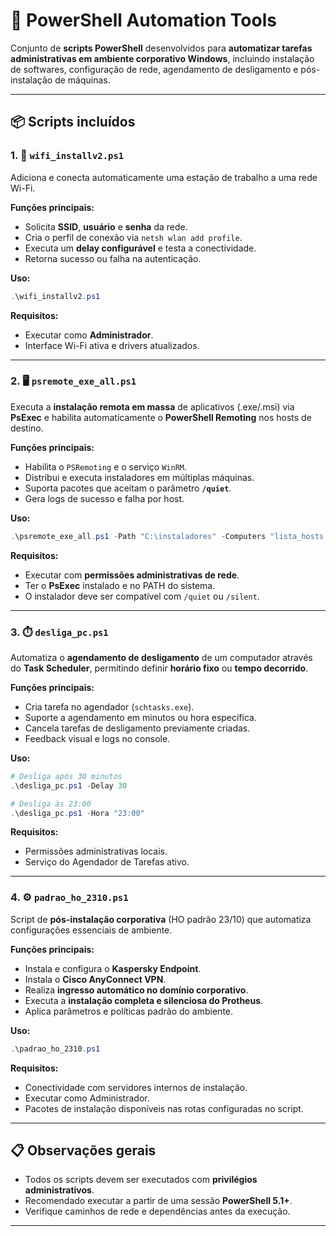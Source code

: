 # 🧰 PowerShell Automation Tools

Conjunto de **scripts PowerShell** desenvolvidos para **automatizar tarefas administrativas em ambiente corporativo Windows**, incluindo instalação de softwares, configuração de rede, agendamento de desligamento e pós-instalação de máquinas.

---

## 📦 Scripts incluídos

### 1. 🛜 `wifi_installv2.ps1`
Adiciona e conecta automaticamente uma estação de trabalho a uma rede Wi-Fi.

**Funções principais:**
- Solicita **SSID**, **usuário** e **senha** da rede.  
- Cria o perfil de conexão via `netsh wlan add profile`.  
- Executa um **delay configurável** e testa a conectividade.  
- Retorna sucesso ou falha na autenticação.

**Uso:**
```powershell
.\wifi_installv2.ps1
```

**Requisitos:**
- Executar como **Administrador**.  
- Interface Wi-Fi ativa e drivers atualizados.

---

### 2. 🖥️ `psremote_exe_all.ps1`
Executa a **instalação remota em massa** de aplicativos (.exe/.msi) via **PsExec** e habilita automaticamente o **PowerShell Remoting** nos hosts de destino.

**Funções principais:**
- Habilita o `PSRemoting` e o serviço `WinRM`.  
- Distribui e executa instaladores em múltiplas máquinas.  
- Suporta pacotes que aceitam o parâmetro **`/quiet`**.  
- Gera logs de sucesso e falha por host.

**Uso:**
```powershell
.\psremote_exe_all.ps1 -Path "C:\instaladores" -Computers "lista_hosts.txt"
```

**Requisitos:**
- Executar com **permissões administrativas de rede**.  
- Ter o **PsExec** instalado e no PATH do sistema.  
- O instalador deve ser compatível com `/quiet` ou `/silent`.

---

### 3. ⏱️ `desliga_pc.ps1`
Automatiza o **agendamento de desligamento** de um computador através do **Task Scheduler**, permitindo definir **horário fixo** ou **tempo decorrido**.

**Funções principais:**
- Cria tarefa no agendador (`schtasks.exe`).  
- Suporte a agendamento em minutos ou hora específica.  
- Cancela tarefas de desligamento previamente criadas.  
- Feedback visual e logs no console.

**Uso:**
```powershell
# Desliga após 30 minutos
.\desliga_pc.ps1 -Delay 30

# Desliga às 23:00
.\desliga_pc.ps1 -Hora "23:00"
```

**Requisitos:**
- Permissões administrativas locais.  
- Serviço do Agendador de Tarefas ativo.

---

### 4. ⚙️ `padrao_ho_2310.ps1`
Script de **pós-instalação corporativa** (HO padrão 23/10) que automatiza configurações essenciais de ambiente.

**Funções principais:**
- Instala e configura o **Kaspersky Endpoint**.  
- Instala o **Cisco AnyConnect VPN**.  
- Realiza **ingresso automático no domínio corporativo**.  
- Executa a **instalação completa e silenciosa do Protheus**.  
- Aplica parâmetros e políticas padrão do ambiente.

**Uso:**
```powershell
.\padrao_ho_2310.ps1
```

**Requisitos:**
- Conectividade com servidores internos de instalação.  
- Executar como Administrador.  
- Pacotes de instalação disponíveis nas rotas configuradas no script.

---

## 📋 Observações gerais

- Todos os scripts devem ser executados com **privilégios administrativos**.  
- Recomendado executar a partir de uma sessão **PowerShell 5.1+**.  
- Verifique caminhos de rede e dependências antes da execução.  

---
